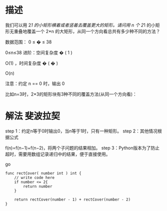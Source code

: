 # 描述
我们可以用 2*1 的小矩形横着或者竖着去覆盖更大的矩形。请问用 n 个 2*1 的小矩形无重叠地覆盖一个 2*n 的大矩形，从同一个方向看总共有多少种不同的方法？

数据范围：
0
≤
�
≤
38
 
0≤n≤38 
进阶：空间复杂度 
�
(
1
)
 
O(1)  ，时间复杂度 
�
(
�
)
 
O(n) 

注意：约定 n == 0 时，输出 0

比如n=3时，2*3的矩形块有3种不同的覆盖方法(从同一个方向看)：

# 解法 斐波拉契

step 1：约定n等于0时输出0，当n等于1时，只有一种矩形。
step 2：其他情况根据公式

f(n)=f(n−1)+f(n−2)，将两个子问题的结果相加。
step 3：Python版本为了防止超时，需要用数组记录递归中的结果，便于直接使用。

go
```
func rectCover( number int ) int {
    // write code here
    if number <= 2{
        return number
    }

    return rectCover(number - 1) + rectCover(number - 2)
}
```

